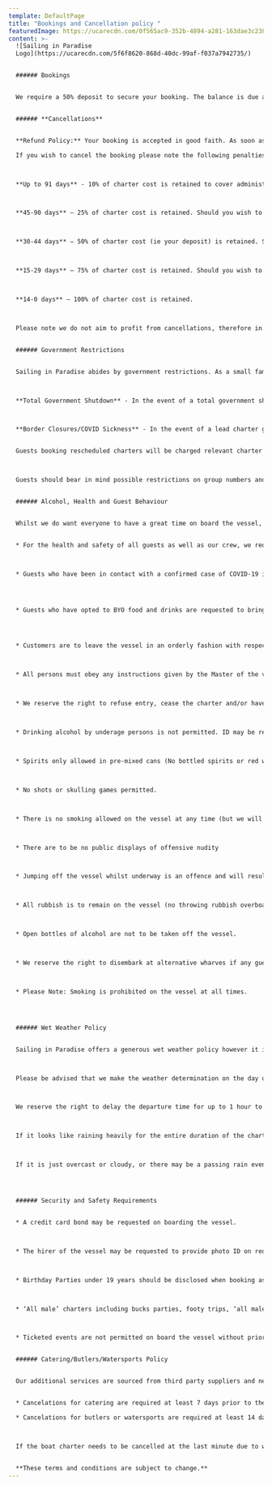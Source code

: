 ```yaml
---
template: DefaultPage
title: "Bookings and Cancellation policy "
featuredImage: https://ucarecdn.com/0f565ac9-352b-4894-a281-163dae3c2385/
content: >-
  ![Sailing in Paradise
  Logo](https://ucarecdn.com/5f6f8620-868d-40dc-99af-f037a7942735/)


  ###### Bookings 


  We require a 50% deposit to secure your booking. The balance is due at least thirty (30) days prior to the event.


  ###### **Cancellations** 


  **Refund Policy:** Your booking is accepted in good faith. As soon as we receive your deposit this date and time will be reserved exclusively for you and we will start to decline any other booking requests.

  If you wish to cancel the booking please note the following penalties apply;



  **Up to 91 days** - 10% of charter cost is retained to cover administration fees. The remainder of your deposit will be refunded.



  **45-90 days** – 25% of charter cost is retained. Should you wish to reschedule we will apply 12.5% of charter cost towards your next charter. (we will retain 12.5% of the charter cost to cover administration fees and part lost revenue).



  **30-44 days** – 50% of charter cost (ie your deposit) is retained. Should you wish to reschedule we will apply 25% of charter cost towards your next charter. (we will retain 25% of the charter cost to cover administration fees and part lost revenue).



  **15-29 days** – 75% of charter cost is retained. Should you wish to reschedule we will apply 25% of charter cost towards your next charter. (we will retain 50% of the charter cost to cover administration fees and part lost revenue).



  **14-0 days** – 100% of charter cost is retained.



  Please note we do not aim to profit from cancellations, therefore in the instance that the original charter spot is resold we will refund the full payment less 10% administration fee.


  ###### Government Restrictions 


  Sailing in Paradise abides by government restrictions. As a small family business our guest’s happiness is our top priority, if you are unable to attend due to the following circumstances we are able to offer the following terms in addition to the standard cancellation terms.



  **Total Government Shutdown** - In the event of a total government shutdown in our region (preventing our operation) we will offer free reschedules for a period of 18 months or an agreed % refund/credit arrangement.



  **Border Closures/COVID Sickness** - In the event of a lead charter guest being unable to reach the boat due to border closures or sickness (while Sailing in Paradise remains operational) we will offer (as a gesture of goodwill) a free reschedule for 6 months. This rescheduled charter can be booked a maximum of 14 days in advance of the new charter date. In the instance that we are able to resell the original charter spot this 14 day restriction can be removed.


  Guests booking rescheduled charters will be charged relevant charter fee on the new booking date (which may be more or less than the original charter). Rates vary seasonally and by day of the week and this may result in an additional charge or a refund of portion of the charter fee.



  Guests should bear in mind possible restrictions on group numbers and social distancing requirements when selecting and booking a vessel as these will need to be adhered to and are the responsibility of the guest.


  ###### Alcohol, Health and Guest Behaviour


  Whilst we do want everyone to have a great time on board the vessel, due to our RSA obligations and to ensure the safety of patrons, Sailing In Paradise has some strict rules which must be adhered to at all times. It is the responsibility of the lead charter guest to ensure all other guests are made aware of these requirements.


  * For the health and safety of all guests as well as our crew, we request that all guests attending the charter are made aware that they will be unable to sail if they are showing symptoms of COVID-19 (high temp, cough, respiratory symptoms etc).



  * Guests who have been in contact with a confirmed case of COVID-19 in the past 14 days or have been in an identified hotspot are not permitted to attend.




  * Guests who have opted to BYO food and drinks are requested to bring individually portioned items for hygiene reasons and to stop the spread of COVID-19




  * Customers are to leave the vessel in an orderly fashion with respect to neighbouring businesses, communities and the general public.



  * All persons must obey any instructions given by the Master of the vessel or any staff member.



  * We reserve the right to refuse entry, cease the charter and/or have people removed from the vessel at any time with no refund offered if they are overly intoxicated or offensive.



  * Drinking alcohol by underage persons is not permitted. ID may be required.



  * Spirits only allowed in pre-mixed cans (No bottled spirits or red wine allowed on board).



  * No shots or skulling games permitted.



  * There is no smoking allowed on the vessel at any time (but we will happily stop at wharves/islands).



  * There are to be no public displays of offensive nudity



  * Jumping off the vessel whilst underway is an offence and will result in the charter being suspended immediately and the offender handed to the Water Police.



  * All rubbish is to remain on the vessel (no throwing rubbish overboard).



  * Open bottles of alcohol are not to be taken off the vessel.



  * We reserve the right to disembark at alternative wharves if any guests are showing signs of intoxication or behaving offensively as this violates the agreement of our wharf tenancy.



  * Please Note: Smoking is prohibited on the vessel at all times.




  ###### Wet Weather Policy 


  Sailing in Paradise offers a generous wet weather policy however it is very possible to have a good time on board our vessels in the rain. We have looked after many guests who sailed on rainy days only to state that it actually made it even more fun! The golden rule...bring your own sunshine...a positive approach and outlook is all that is needed to have a good time in any weather. Though we do enjoy 300 days of sunshine on the Gold Coast ha ha...



  Please be advised that we make the weather determination on the day of the charter using local observations and Radar images. We do not use weather forecasts (t.v weather reports, BOM etc) as these are seldom accurate and not localised to our particular area of operation. In some weather conditions it can be difficult to predict the rainfall over a specific 3 hour period so please be prepared to come to the marina (and perhaps have a plan B in the area) as we may be unable to predict in advance.



  We reserve the right to delay the departure time for up to 1 hour to allow the rain to pass (2 hours for full day bookings). In this case we will either extend the charter or refund the equivalent portion of the charter cost.



  If it looks like raining heavily for the entire duration of the charter and you do not wish to sail (we urge you to reconsider see above) we will offer the opportunity to reschedule or will refund your charter payment in full as whilst there is ample cover on the boat we do want you to enjoy your experience.



  If it is just overcast or cloudy, or there may be a passing rain event, we would still expect the trip to go ahead as planned as we have reserved the day for your and more than likely refused other bookings. You can also still have a great time in the rain, especially in summer!




  ###### Security and Safety Requirements


  * A credit card bond may be requested on boarding the vessel.



  * The hirer of the vessel may be requested to provide photo ID on request on boarding the vessel.



  * Birthday Parties under 19 years should be disclosed when booking as some specific (but very reasonable) rules do apply. Failure to notify us and adhere to these guidelines may result in cancellation or ceasing the charter without refund.



  * ‘All male’ charters including bucks parties, footy trips, ‘all male’ type events are required to advise us in advance as some specific (but very reasonable) rules do apply. Failure to notify us and adhere to these guidelines may result in cancellation or ceasing the charter without refund.



  * Ticketed events are not permitted on board the vessel without prior permission from Sailing in Paradise. Failure to notify us and seek permission will result in cancellation or ceasing the charter without refund.


  ###### Catering/Butlers/Watersports Policy


  Our additional services are sourced from third party suppliers and need to be ordered in advance. 14 days notice, and full payment, is required where possible for placing catering, butlers and watersports orders. We may sometimes be able to turn this around faster if necessary but please enquire.


  * Cancelations for catering are required at least 7 days prior to the event.

  * Cancelations for butlers or watersports are required at least 14 days prior to the event.



  If the boat charter needs to be cancelled at the last minute due to weather conditions, arrangements can be made for you to enjoy the catering at an alternative location. The same applies for hen’s party butlers. We are unfortunately unable to offer refunds on these services at this late stage, this is outside of our control.


  **These terms and conditions are subject to change.**
---
```

